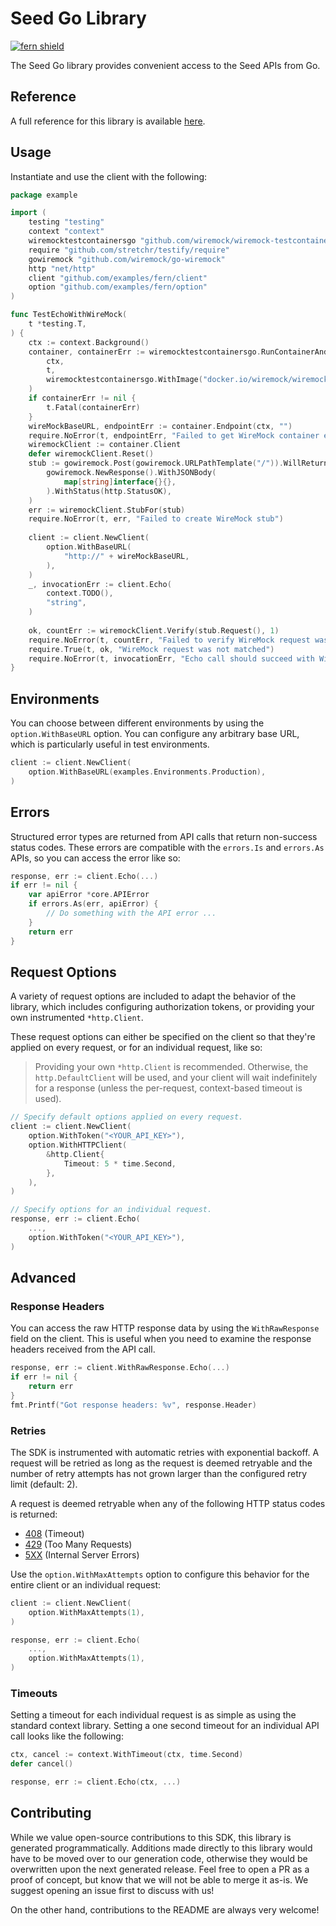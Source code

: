 # Seed Go Library

[![fern shield](https://img.shields.io/badge/%F0%9F%8C%BF-Built%20with%20Fern-brightgreen)](https://buildwithfern.com?utm_source=github&utm_medium=github&utm_campaign=readme&utm_source=Seed%2FGo)

The Seed Go library provides convenient access to the Seed APIs from Go.

## Reference

A full reference for this library is available [here](./reference.md).

## Usage

Instantiate and use the client with the following:

```go
package example

import (
    testing "testing"
    context "context"
    wiremocktestcontainersgo "github.com/wiremock/wiremock-testcontainers-go"
    require "github.com/stretchr/testify/require"
    gowiremock "github.com/wiremock/go-wiremock"
    http "net/http"
    client "github.com/examples/fern/client"
    option "github.com/examples/fern/option"
)

func TestEchoWithWireMock(
    t *testing.T,
) {
    ctx := context.Background()
    container, containerErr := wiremocktestcontainersgo.RunContainerAndStopOnCleanup(
        ctx,
        t,
        wiremocktestcontainersgo.WithImage("docker.io/wiremock/wiremock:3.9.1"),
    )
    if containerErr != nil {
        t.Fatal(containerErr)
    }
    wireMockBaseURL, endpointErr := container.Endpoint(ctx, "")
    require.NoError(t, endpointErr, "Failed to get WireMock container endpoint")
    wiremockClient := container.Client
    defer wiremockClient.Reset()
    stub := gowiremock.Post(gowiremock.URLPathTemplate("/")).WillReturnResponse(
        gowiremock.NewResponse().WithJSONBody(
            map[string]interface{}{},
        ).WithStatus(http.StatusOK),
    )
    err := wiremockClient.StubFor(stub)
    require.NoError(t, err, "Failed to create WireMock stub")
    
    client := client.NewClient(
        option.WithBaseURL(
            "http://" + wireMockBaseURL,
        ),
    )
    _, invocationErr := client.Echo(
        context.TODO(),
        "string",
    )
    
    ok, countErr := wiremockClient.Verify(stub.Request(), 1)
    require.NoError(t, countErr, "Failed to verify WireMock request was matched")
    require.True(t, ok, "WireMock request was not matched")
    require.NoError(t, invocationErr, "Echo call should succeed with WireMock")
}
```

## Environments

You can choose between different environments by using the `option.WithBaseURL` option. You can configure any arbitrary base
URL, which is particularly useful in test environments.

```go
client := client.NewClient(
    option.WithBaseURL(examples.Environments.Production),
)
```

## Errors

Structured error types are returned from API calls that return non-success status codes. These errors are compatible
with the `errors.Is` and `errors.As` APIs, so you can access the error like so:

```go
response, err := client.Echo(...)
if err != nil {
    var apiError *core.APIError
    if errors.As(err, apiError) {
        // Do something with the API error ...
    }
    return err
}
```

## Request Options

A variety of request options are included to adapt the behavior of the library, which includes configuring
authorization tokens, or providing your own instrumented `*http.Client`.

These request options can either be
specified on the client so that they're applied on every request, or for an individual request, like so:

> Providing your own `*http.Client` is recommended. Otherwise, the `http.DefaultClient` will be used,
> and your client will wait indefinitely for a response (unless the per-request, context-based timeout
> is used).

```go
// Specify default options applied on every request.
client := client.NewClient(
    option.WithToken("<YOUR_API_KEY>"),
    option.WithHTTPClient(
        &http.Client{
            Timeout: 5 * time.Second,
        },
    ),
)

// Specify options for an individual request.
response, err := client.Echo(
    ...,
    option.WithToken("<YOUR_API_KEY>"),
)
```

## Advanced

### Response Headers

You can access the raw HTTP response data by using the `WithRawResponse` field on the client. This is useful
when you need to examine the response headers received from the API call.

```go
response, err := client.WithRawResponse.Echo(...)
if err != nil {
    return err
}
fmt.Printf("Got response headers: %v", response.Header)
```

### Retries

The SDK is instrumented with automatic retries with exponential backoff. A request will be retried as long
as the request is deemed retryable and the number of retry attempts has not grown larger than the configured
retry limit (default: 2).

A request is deemed retryable when any of the following HTTP status codes is returned:

- [408](https://developer.mozilla.org/en-US/docs/Web/HTTP/Status/408) (Timeout)
- [429](https://developer.mozilla.org/en-US/docs/Web/HTTP/Status/429) (Too Many Requests)
- [5XX](https://developer.mozilla.org/en-US/docs/Web/HTTP/Status/500) (Internal Server Errors)

Use the `option.WithMaxAttempts` option to configure this behavior for the entire client or an individual request:

```go
client := client.NewClient(
    option.WithMaxAttempts(1),
)

response, err := client.Echo(
    ...,
    option.WithMaxAttempts(1),
)
```

### Timeouts

Setting a timeout for each individual request is as simple as using the standard context library. Setting a one second timeout for an individual API call looks like the following:

```go
ctx, cancel := context.WithTimeout(ctx, time.Second)
defer cancel()

response, err := client.Echo(ctx, ...)
```

## Contributing

While we value open-source contributions to this SDK, this library is generated programmatically.
Additions made directly to this library would have to be moved over to our generation code,
otherwise they would be overwritten upon the next generated release. Feel free to open a PR as
a proof of concept, but know that we will not be able to merge it as-is. We suggest opening
an issue first to discuss with us!

On the other hand, contributions to the README are always very welcome!